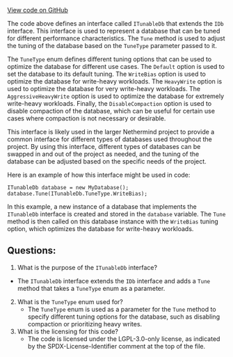 [View code on GitHub](https://github.com/NethermindEth/nethermind/src/Nethermind/Nethermind.Db/ITunableDb.cs)

The code above defines an interface called `ITunableDb` that extends the `IDb` interface. This interface is used to represent a database that can be tuned for different performance characteristics. The `Tune` method is used to adjust the tuning of the database based on the `TuneType` parameter passed to it. 

The `TuneType` enum defines different tuning options that can be used to optimize the database for different use cases. The `Default` option is used to set the database to its default tuning. The `WriteBias` option is used to optimize the database for write-heavy workloads. The `HeavyWrite` option is used to optimize the database for very write-heavy workloads. The `AggressiveHeavyWrite` option is used to optimize the database for extremely write-heavy workloads. Finally, the `DisableCompaction` option is used to disable compaction of the database, which can be useful for certain use cases where compaction is not necessary or desirable.

This interface is likely used in the larger Nethermind project to provide a common interface for different types of databases used throughout the project. By using this interface, different types of databases can be swapped in and out of the project as needed, and the tuning of the database can be adjusted based on the specific needs of the project. 

Here is an example of how this interface might be used in code:

```
ITunableDb database = new MyDatabase();
database.Tune(ITunableDb.TuneType.WriteBias);
```

In this example, a new instance of a database that implements the `ITunableDb` interface is created and stored in the `database` variable. The `Tune` method is then called on this database instance with the `WriteBias` tuning option, which optimizes the database for write-heavy workloads.
## Questions: 
 1. What is the purpose of the `ITunableDb` interface?
   - The `ITunableDb` interface extends the `IDb` interface and adds a `Tune` method that takes a `TuneType` enum as a parameter.
2. What is the `TuneType` enum used for?
   - The `TuneType` enum is used as a parameter for the `Tune` method to specify different tuning options for the database, such as disabling compaction or prioritizing heavy writes.
3. What is the licensing for this code?
   - The code is licensed under the LGPL-3.0-only license, as indicated by the SPDX-License-Identifier comment at the top of the file.